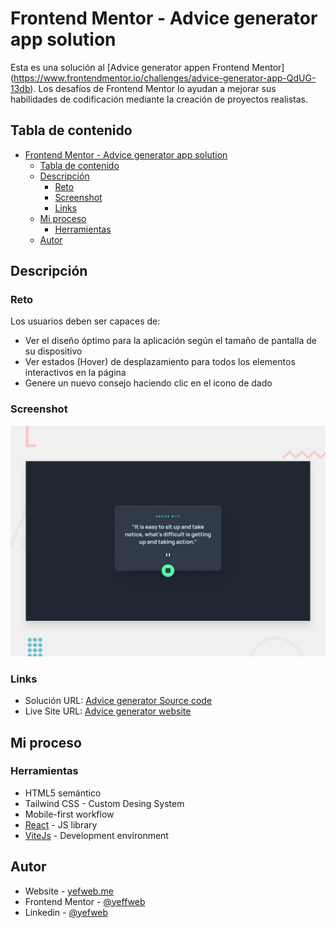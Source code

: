 # Frontend Mentor - Advice generator app solution

Esta es una solución al [Advice generator appen Frontend Mentor] (https://www.frontendmentor.io/challenges/advice-generator-app-QdUG-13db). Los desafíos de Frontend Mentor lo ayudan a mejorar sus habilidades de codificación mediante la creación de proyectos realistas.

## Tabla de contenido

- [Frontend Mentor - Advice generator app solution](#frontend-mentor---advice-generator-app-solution)
  - [Tabla de contenido](#tabla-de-contenido)
  - [Descripción](#descripción)
    - [Reto](#reto)
    - [Screenshot](#screenshot)
    - [Links](#links)
  - [Mi proceso](#mi-proceso)
    - [Herramientas](#herramientas)
  - [Autor](#autor)

## Descripción

### Reto

Los usuarios deben ser capaces de:

- Ver el diseño óptimo para la aplicación según el tamaño de pantalla de su dispositivo
- Ver estados (Hover) de desplazamiento para todos los elementos interactivos en la página
- Genere un nuevo consejo haciendo clic en el icono de dado

### Screenshot

![](./src/assets/desktop-preview.jpg)
### Links

- Solución URL: [Advice generator Source code](https://github.com/yefweb/advice-generator)
- Live Site URL: [Advice generator website](https://advice-generator-rand.netlify.app/)

## Mi proceso

### Herramientas

- HTML5 semántico
- Tailwind CSS - Custom Desing System
- Mobile-first workflow
- [React](https://reactjs.org/) - JS library
- [ViteJs](https://vitejs.dev/) - Development environment


## Autor

- Website - [yefweb.me](https://www.yefweb.me)
- Frontend Mentor - [@yeffweb](https://www.frontendmentor.io/profile/yeffweb)
- Linkedin - [@yefweb](https://www.linkedin.com/in/yefweb/)
